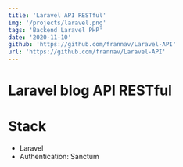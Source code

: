```yaml
---
title: 'Laravel API RESTful'
img: '/projects/laravel.png'
tags: 'Backend Laravel PHP'
date: '2020-11-10'
github: 'https://github.com/frannav/Laravel-API'
url: 'https://github.com/frannav/Laravel-API'
---
```


# Laravel blog API RESTful


# Stack

- Laravel
- Authentication: Sanctum